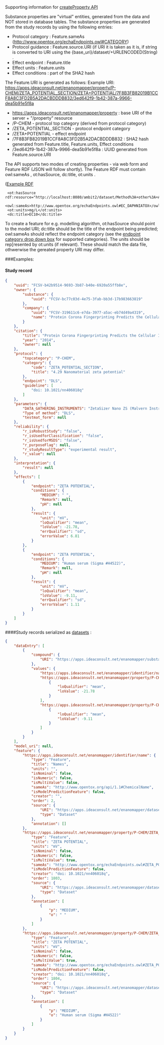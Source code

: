 
Supporting information for [createProperty API](http://ideaconsult.github.io/examples-ambit/apidocs/#!/property/createProperty)

Substance properties are "virtual" entities, generated from the data and NOT stored in database tables. 
The substance properties are generated from the study records by using the following entries: 

* Protocol category :  Feature.sameAs  (http://www.opentox.org/echaEndpoints.owl#CATEGORY) 
* Protocol guidance : Feature.source.URI (if URI it is taken as it is, if string is converted to URI using the {base_uri}/dataset/+URLENCODED(String) . 
* Effect endpoint : Feature.title 
* Effect units : Feature.units
* Effect conditions : part of the SHA2 hash 

The Feature.URI is generated as follows:
Example URI: https://apps.ideaconsult.net/enanomapper/property/P-CHEM/ZETA_POTENTIAL_SECTION/ZETA+POTENTIAL/7F8B3FB82019B1CCF8A8C3FD2B5A2DACBDDDB832/3ed642f9-1b42-387a-9966-dea5b91e5f8a
* https://apps.ideaconsult.net/enanomapper/property  : base URI of the server + "/property" resource
* /P-CHEM  - protocol top category (derived from protocol category)
* /ZETA_POTENTIAL_SECTION - protocol endpoint category
* /ZETA+POTENTIAL - effect endpoint
* /7F8B3FB82019B1CCF8A8C3FD2B5A2DACBDDDB832 : SHA2 hash generated from Feature.title, Feature.units, Effect conditions 
* /3ed642f9-1b42-387a-9966-dea5b91e5f8a : UUID generated from Feature.source.URI 

The API supports two modes of creating properties - via web form and Feature RDF  (JSON will follow shortly).
The Feature RDF must contain owl:sameAs , ot:hasSource, dc:title, ot:units  . 

  ([Example RDF](https://svn.code.sf.net/p/ambit/code/trunk/ambit2-all/ambit2-apps/ambit2-www/src/test/resources/feature.rdf)

````RDF
 <ot:hasSource rdf:resource="http://localhost:8080/ambit2/dataset/Method%3A+other%3A+Am.+Soc.+Test.+Mater.+%281980%29+and+U.S.+EPA+%281975%29"/>
 <owl:sameAs>http://www.opentox.org/echaEndpoints.owl#EC_DAPHNIATOX</owl:sameAs>
 <ot:units>mg/L</ot:units>
 <dc:title>EC10</dc:title>
````

To create a feature for e.g. modelling algorithm, ot:hasSource should point to the model URI; dc:title should be the title of the endpoint being predicted; owl:sameAs should reflect the endpoint category (see the [endpoint category drop down box](http://ideaconsult.github.io/examples-ambit/apidocs/#!/property/createProperty) for supported categories). The units should be rep[resented by ot:units (if relevant). These should match the data file, othwerwise the gereated property URI may differ.


###Examples:
#### Study record
````json
{
    "uuid": "FCSV-b42b9514-9693-3b87-b40e-6920a55ffb8e",
    "owner": {
        "substance": {
            "uuid": "FCSV-bc77c03d-4e75-3fab-bb3d-17b983663819"
        },
        "company": {
            "uuid": "FCSV-319611c6-e7da-3977-a5ac-eb74d49a4319",
            "name": "Protein Corona Fingerprinting Predicts the Cellular Interaction of Gold and Silver Nanoparticles.csv"
        }
    },
    "citation": {
        "title": "Protein Corona Fingerprinting Predicts the Cellular Interaction of Gold and Silver Nanoparticles.csv",
        "year": "2014",
        "owner": null
    },
    "protocol": {
        "topcategory": "P-CHEM",
        "category": {
            "code": "ZETA_POTENTIAL_SECTION",
            "title": "4.29 Nanomaterial zeta potential"
        },
        "endpoint": "DLS",
        "guideline": [
            "doi: 10.1021/nn406018q"
        ]
    },
    "parameters": {
        "DATA_GATHERING_INSTRUMENTS": "ZetaSizer Nano ZS (Malvern Instruments)",
        "Type of method": "DLS",
        "testmat_form": null
    },
    "reliability": {
        "r_isRobustStudy": "false",
        "r_isUsedforClassification": "false",
        "r_isUsedforMSDS": "false",
        "r_purposeFlag": null,
        "r_studyResultType": "experimental result",
        "r_value": null
    },
    "interpretation": {
        "result": null
    },
    "effects": [
        {
            "endpoint": "ZETA POTENTIAL",
            "conditions": {
                "MEDIUM": " ",
                "Remark": null,
                "pH": null
            },
            "result": {
                "unit": "mV",
                "loQualifier": "mean",
                "loValue": -21.78,
                "errQualifier": "sd",
                "errorValue": 6.81
            }
        },
        {
            "endpoint": "ZETA POTENTIAL",
            "conditions": {
                "MEDIUM": "Human serum (Sigma #H4522)",
                "Remark": null,
                "pH": null
            },
            "result": {
                "unit": "mV",
                "loQualifier": "mean",
                "loValue": -9.11,
                "errQualifier": "sd",
                "errorValue": 1.11
            }
        }
    ]
}
````

####Study records serialized as [datasets](https://apps.ideaconsult.net/enanomapper/substanceowner/FCSV-319611C6-E7DA-3977-A5AC-EB74D49A4319/dataset?max=1&media=application/json) :

````json
{
    "dataEntry": [
        {
            "compound": {
                "URI": "https://apps.ideaconsult.net/enanomapper/substance/FCSV-bc77c03d-4e75-3fab-bb3d-17b983663819"
            },
            "values": {
                "https://apps.ideaconsult.net/enanomapper/identifier/name": "G15.AC",
                "https://apps.ideaconsult.net/enanomapper/property/P-CHEM/ZETA_POTENTIAL_SECTION/ZETA+POTENTIAL/7F8B3FB82019B1CCF8A8C3FD2B5A2DACBDDDB832/3ed642f9-1b42-387a-9966-dea5b91e5f8a": [
                    {
                        "loQualifier": "mean",
                        "loValue": -21.78
                    }
                ],
                "https://apps.ideaconsult.net/enanomapper/property/P-CHEM/ZETA_POTENTIAL_SECTION/ZETA+POTENTIAL/AD2880DCCB16852FB869B7E10223708801EB1B02/3ed642f9-1b42-387a-9966-dea5b91e5f8a": [
                    {
                        "loQualifier": "mean",
                        "loValue": -9.11
                    }
                ]
            }
        }
    ],
    "model_uri": null,
    "feature": {
        "https://apps.ideaconsult.net/enanomapper/identifier/name": {
            "type": "Feature",
            "title": "Names",
            "units": "",
            "isNominal": false,
            "isNumeric": false,
            "isMultiValue": false,
            "sameAs": "http://www.opentox.org/api/1.1#ChemicalName",
            "isModelPredictionFeature": false,
            "creator": "",
            "order": 2,
            "source": {
                "URI": "https://apps.ideaconsult.net/enanomapper/dataset/Substance",
                "type": "Dataset"
            },
            "annotation": []
        },
        "https://apps.ideaconsult.net/enanomapper/property/P-CHEM/ZETA_POTENTIAL_SECTION/ZETA+POTENTIAL/7F8B3FB82019B1CCF8A8C3FD2B5A2DACBDDDB832/3ed642f9-1b42-387a-9966-dea5b91e5f8a": {
            "type": "Feature",
            "title": "ZETA POTENTIAL",
            "units": "mV",
            "isNominal": false,
            "isNumeric": false,
            "isMultiValue": true,
            "sameAs": "http://www.opentox.org/echaEndpoints.owl#ZETA_POTENTIAL",
            "isModelPredictionFeature": false,
            "creator": "doi: 10.1021/nn406018q",
            "order": 1803,
            "source": {
                "URI": "https://apps.ideaconsult.net/enanomapper/dataset/doi%3A+10.1021%2Fnn406018q",
                "type": "Dataset"
            },
            "annotation": [
                {
                    "p": "MEDIUM",
                    "o": " "
                }
            ]
        },
        "https://apps.ideaconsult.net/enanomapper/property/P-CHEM/ZETA_POTENTIAL_SECTION/ZETA+POTENTIAL/AD2880DCCB16852FB869B7E10223708801EB1B02/3ed642f9-1b42-387a-9966-dea5b91e5f8a": {
            "type": "Feature",
            "title": "ZETA POTENTIAL",
            "units": "mV",
            "isNominal": false,
            "isNumeric": false,
            "isMultiValue": true,
            "sameAs": "http://www.opentox.org/echaEndpoints.owl#ZETA_POTENTIAL",
            "isModelPredictionFeature": false,
            "creator": "doi: 10.1021/nn406018q",
            "order": 1804,
            "source": {
                "URI": "https://apps.ideaconsult.net/enanomapper/dataset/doi%3A+10.1021%2Fnn406018q",
                "type": "Dataset"
            },
            "annotation": [
                {
                    "p": "MEDIUM",
                    "o": "Human serum (Sigma #H4522)"
                }
            ]
        }
    }
}
````
